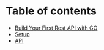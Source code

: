 # Table of contents

* [Build Your First Rest API with GO](gitbook/workshop.md)
* [Setup](setup.md)
* [API](api.md)

